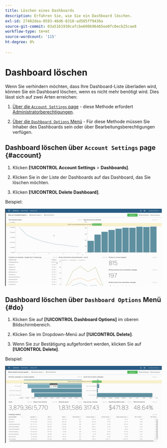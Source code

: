 ```yaml
---
title: Löschen eines Dashboards
description: Erfahren Sie, wie Sie ein Dashboard löschen.
exl-id: 27482dea-0593-46d6-8310-ad505ff9436a
source-git-commit: 03a5161930cafcbe600b96465ee0fc0ecb25cae8
workflow-type: tm+mt
source-wordcount: '115'
ht-degree: 0%

---
```


# Dashboard löschen

Wenn Sie verhindern möchten, dass Ihre Dashboard-Liste überladen wird, können Sie ein Dashboard löschen, wenn es nicht mehr benötigt wird. Dies lässt sich auf zwei Arten erreichen:

1. [Über die `Account Settings` page](#account) - diese Methode erfordert [Administratorberechtigungen](../../administrator/user-management/user-management.md).

1. [Über die `Dashboard Options` Menü](#do) - Für diese Methode müssen Sie Inhaber des Dashboards sein oder über Bearbeitungsberechtigungen verfügen.

## Dashboard löschen über `Account Settings` page {#account}

1. Klicken **[!UICONTROL Account Settings** > **Dashboards]**.

1. Klicken Sie in der Liste der Dashboards auf das Dashboard, das Sie löschen möchten.

1. Klicken **[!UICONTROL Delete Dashboard]**.

Beispiel:

![Dashboard löschen](../../assets/deleting_dash.gif)<!--{: width="703" height="346"}-->

## Dashboard löschen über `Dashboard Options` Menü {#do}

1. Klicken Sie auf **[!UICONTROL Dashboard Options]** im oberen Bildschirmbereich.

1. Klicken Sie im Dropdown-Menü auf **[!UICONTROL Delete]**.

1. Wenn Sie zur Bestätigung aufgefordert werden, klicken Sie auf **[!UICONTROL Delete]**.

Beispiel:

![Dashboard löschen](../../assets/deleting_dash_2.gif)<!--{: width="703" height="347"}-->

